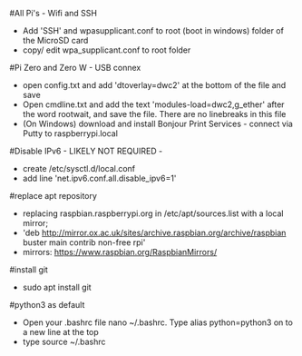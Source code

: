 #All Pi's - Wifi and SSH
- Add 'SSH' and wpasupplicant.conf to root (boot in windows) folder of the MicroSD card
- copy/ edit wpa_supplicant.conf to root folder

#Pi Zero and Zero W - USB connex
- open config.txt and add 'dtoverlay=dwc2' at the bottom of the file and save
- Open cmdline.txt and add the text 'modules-load=dwc2,g_ether' after the word rootwait, and save the file. There are no linebreaks in this file
- (On Windows) download and install Bonjour Print Services - connect via Putty to raspberrypi.local

#Disable IPv6 - LIKELY NOT REQUIRED - 
- create /etc/sysctl.d/local.conf 
- add line 'net.ipv6.conf.all.disable_ipv6=1'

#replace apt repository
- replacing raspbian.raspberrypi.org in /etc/apt/sources.list with a local mirror;
- 'deb http://mirror.ox.ac.uk/sites/archive.raspbian.org/archive/raspbian buster main contrib non-free rpi'
- mirrors: https://www.raspbian.org/RaspbianMirrors/

#install git
- sudo apt install git

#python3 as default
- Open your .bashrc file nano ~/.bashrc. Type alias python=python3 on to a new line at the top
- type source ~/.bashrc